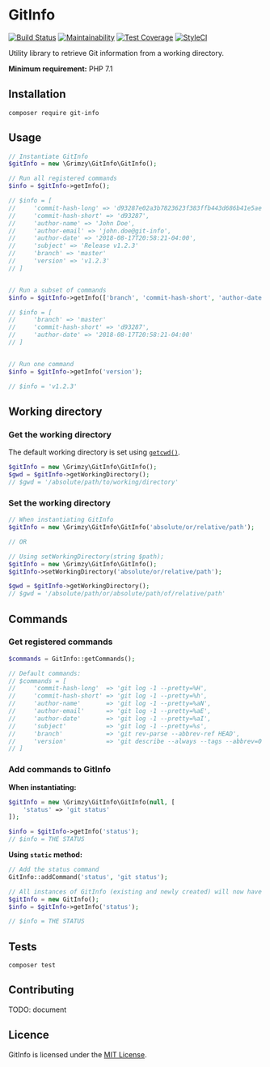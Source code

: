 # GitInfo
[![Build Status](https://travis-ci.org/grimzy/git-info.svg?branch=master)](https://travis-ci.org/grimzy/git-info) [![Maintainability](https://api.codeclimate.com/v1/badges/a470ddc2d9cec40c6b2f/maintainability)](https://codeclimate.com/github/grimzy/git-info/maintainability) [![Test Coverage](https://api.codeclimate.com/v1/badges/a470ddc2d9cec40c6b2f/test_coverage)](https://codeclimate.com/github/grimzy/git-info/test_coverage) [![StyleCI](https://github.styleci.io/repos/145178864/shield?branch=master)](https://github.styleci.io/repos/145178864)

Utility library to retrieve Git information from a working directory.

**Minimum requirement:** PHP 7.1



## Installation

```shell
composer require git-info
```

## Usage

```php
// Instantiate GitInfo
$gitInfo = new \Grimzy\GitInfo\GitInfo();

// Run all registered commands
$info = $gitInfo->getInfo();

// $info = [
//     'commit-hash-long' => 'd93287e02a3b7823623f383ffb443d686b41e5ae',
//     'commit-hash-short' => 'd93287',
//     'author-name' => 'John Doe',
//     'author-email' => 'john.doe@git-info',
//     'author-date' => '2018-08-17T20:58:21-04:00',
//     'subject' => 'Release v1.2.3'
//     'branch' => 'master'
//     'version' => 'v1.2.3'
// ]


// Run a subset of commands
$info = $gitInfo->getInfo(['branch', 'commit-hash-short', 'author-date']);

// $info = [
//     'branch' => 'master'
//     'commit-hash-short' => 'd93287',
//     'author-date' => '2018-08-17T20:58:21-04:00'
// ]


// Run one command
$info = $gitInfo->getInfo('version');

// $info = 'v1.2.3'
```



## Working directory

### Get the working directory

The default working directory is set using [`getcwd()`](http://php.net/manual/en/function.getcwd.php).

```php
$gitInfo = new \Grimzy\GitInfo\GitInfo();
$gwd = $gitInfo->getWorkingDirectory();
// $gwd = '/absolute/path/to/working/directory'
```

### Set the working directory

```php
// When instantiating GitInfo
$gitInfo = new \Grimzy\GitInfo\GitInfo('absolute/or/relative/path');

// OR

// Using setWorkingDirectory(string $path);
$gitInfo = new \Grimzy\GitInfo\GitInfo();
$gitInfo->setWorkingDirectory('absolute/or/relative/path');

$gwd = $gitInfo->getWorkingDirectory();
// $gwd = '/absolute/path/or/absolute/path/of/relative/path'
```

## Commands

### Get registered commands

```php
$commands = GitInfo::getCommands();

// Default commands:
// $commands = [
//     'commit-hash-long'  => 'git log -1 --pretty=%H',
//     'commit-hash-short' => 'git log -1 --pretty=%h',
//     'author-name'       => 'git log -1 --pretty=%aN',
//     'author-email'      => 'git log -1 --pretty=%aE',
//     'author-date'       => 'git log -1 --pretty=%aI',
//     'subject'           => 'git log -1 --pretty=%s',
//     'branch'            => 'git rev-parse --abbrev-ref HEAD',
//     'version'           => 'git describe --always --tags --abbrev=0'
// ]
```

### Add commands to GitInfo

**When instantiating:**

```php
$gitInfo = new \Grimzy\GitInfo\GitInfo(null, [
    'status' => 'git status'
]);

$info = $gitInfo->getInfo('status');
// $info = THE STATUS
```

**Using `static` method:**

```php
// Add the status command
GitInfo::addCommand('status', 'git status');

// All instances of GitInfo (existing and newly created) will now have a status command
$gitInfo = new GitInfo();
$info = $gitInfo->getInfo('status');

// $info = THE STATUS
```

## Tests

```shell
composer test
```

## Contributing

TODO: document

## Licence

GitInfo is licensed under the [MIT License](LICENSE).